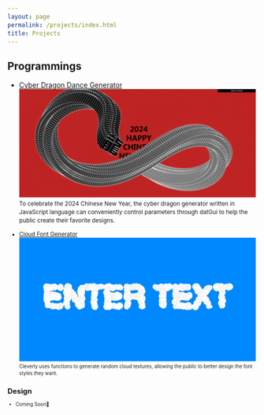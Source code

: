 ```yaml
---
layout: page
permalink: /projects/index.html
title: Projects
---
```



## Programmings

- [Cyber Dragon Dance Generator](https://zhijie-yi.github.io/NewYear2024/)
  <br>
  ![cover](/images/cyberdragon.png)
  <small>To celebrate the 2024 Chinese New Year, the cyber dragon generator written in JavaScript language can conveniently control parameters through datGui to help the public create their favorite designs.
  
- [Cloud Font Generator](https://zhijie-yi.github.io/Cloud-font-generator/)
  <br>
  ![cover](/images/cloudfont.png)
  <small>Cleverly uses functions to generate random cloud textures, allowing the public to better design the font styles they want.

## Design

- Coming Soon🚀
<br>
